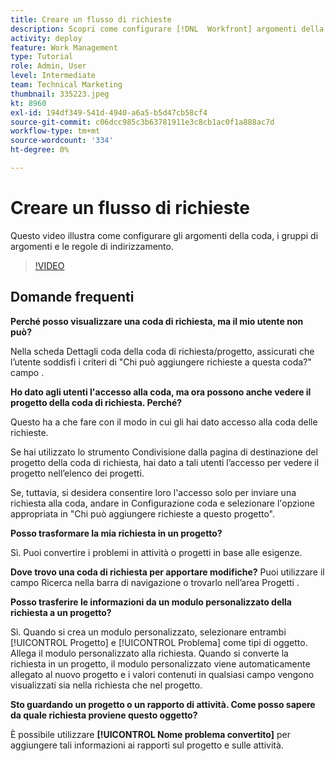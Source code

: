 ```yaml
---
title: Creare un flusso di richieste
description: Scopri come configurare [!DNL  Workfront] argomenti della coda, gruppi di argomenti e regole di instradamento per gestire la richiesta e l'assunzione di lavoro.
activity: deploy
feature: Work Management
type: Tutorial
role: Admin, User
level: Intermediate
team: Technical Marketing
thumbnail: 335223.jpeg
kt: 8960
exl-id: 194df349-541d-4940-a6a5-b5d47cb58cf4
source-git-commit: c06dcc985c3b63781911e3c8cb1ac0f1a888ac7d
workflow-type: tm+mt
source-wordcount: '334'
ht-degree: 0%

---
```


# Creare un flusso di richieste

Questo video illustra come configurare gli argomenti della coda, i gruppi di argomenti e le regole di indirizzamento.

>[!VIDEO](https://video.tv.adobe.com/v/335223/?quality=12)

## Domande frequenti

**Perché posso visualizzare una coda di richiesta, ma il mio utente non può?**

Nella scheda Dettagli coda della coda di richiesta/progetto, assicurati che l’utente soddisfi i criteri di &quot;Chi può aggiungere richieste a questa coda?&quot; campo .

**Ho dato agli utenti l&#39;accesso alla coda, ma ora possono anche vedere il progetto della coda di richiesta. Perché?**

Questo ha a che fare con il modo in cui gli hai dato accesso alla coda delle richieste.

Se hai utilizzato lo strumento Condivisione dalla pagina di destinazione del progetto della coda di richiesta, hai dato a tali utenti l’accesso per vedere il progetto nell’elenco dei progetti.

Se, tuttavia, si desidera consentire loro l&#39;accesso solo per inviare una richiesta alla coda, andare in Configurazione coda e selezionare l&#39;opzione appropriata in &quot;Chi può aggiungere richieste a questo progetto&quot;.

**Posso trasformare la mia richiesta in un progetto?**

Sì. Puoi convertire i problemi in attività o progetti in base alle esigenze.

**Dove trovo una coda di richiesta per apportare modifiche?**
Puoi utilizzare il campo Ricerca nella barra di navigazione o trovarlo nell’area Progetti .

**Posso trasferire le informazioni da un modulo personalizzato della richiesta a un progetto?**

Sì. Quando si crea un modulo personalizzato, selezionare entrambi [!UICONTROL Progetto] e [!UICONTROL Problema] come tipi di oggetto. Allega il modulo personalizzato alla richiesta. Quando si converte la richiesta in un progetto, il modulo personalizzato viene automaticamente allegato al nuovo progetto e i valori contenuti in qualsiasi campo vengono visualizzati sia nella richiesta che nel progetto.

**Sto guardando un progetto o un rapporto di attività. Come posso sapere da quale richiesta proviene questo oggetto?**

È possibile utilizzare **[!UICONTROL Nome problema convertito]** per aggiungere tali informazioni ai rapporti sul progetto e sulle attività.


